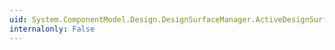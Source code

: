 ```yaml
---
uid: System.ComponentModel.Design.DesignSurfaceManager.ActiveDesignSurface
internalonly: False
---
```

